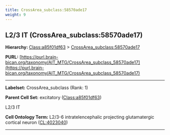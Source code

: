 ```yaml
---
title: CrossArea_subclass:58570ade17
weight: 9
---
```

## L2/3 IT (CrossArea_subclass:58570ade17)
<b>Hierarchy: </b>
[Class:a85f01df63](../Class_a85f01df63) >
[CrossArea_subclass:58570ade17](../CrossArea_subclass_58570ade17)

**PURL:** [https://purl.brain-bican.org/taxonomy/AIT_MTG/CrossArea_subclass_58570ade17](https://purl.brain-bican.org/taxonomy/AIT_MTG/CrossArea_subclass_58570ade17)

---


**Labelset:** CrossArea_subclass (Rank: 1)

**Parent Cell Set:** excitatory ([Class:a85f01df63](../Class_a85f01df63))

L2/3 IT


**Cell Ontology Term:**  L2/3-6 intratelencephalic projecting glutamatergic cortical neuron ([CL:4023040](https://www.ebi.ac.uk/ols/ontologies/cl/terms?obo_id=CL:4023040)) 

[MARKER GENES.]: #


---

[TRANSFERRED ANNOTATIONS.]: #


[AUTHOR ANNOTATION FIELDS.]: #

